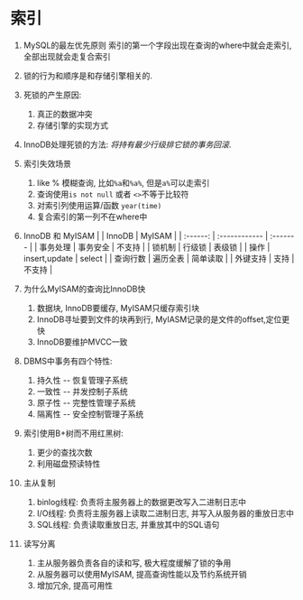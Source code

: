 # 索引 #

1. MySQL的最左优先原则
   索引的第一个字段出现在查询的where中就会走索引,全部出现就会走复合索引
2. 锁的行为和顺序是和存储引擎相关的.
3. 死锁的产生原因:
    1. 真正的数据冲突
    2. 存储引擎的实现方式
4. InnoDB处理死锁的方法: *将持有最少行级排它锁的事务回滚*.
5. 索引失效场景
    1. like % 模糊查询, 比如`%a`和`%a%`, 但是`a%`可以走索引
    2. 查询使用`is not null` 或者 `<>`不等于比较符
    3. 对索引列使用运算/函数 `year(time)`
    4. 复合索引的第一列不在where中

6. InnoDB 和 MyISAM
   |          | InnoDB        | MyISAM   |
   | :------: | :------------ | :------- |
   | 事务处理 | 事务安全      | 不支持   |
   | 锁机制   | 行级锁        | 表级锁   |
   | 操作     | insert,update | select   |
   | 查询行数 | 遍历全表      | 简单读取 |
   | 外键支持 | 支持          | 不支持   |

7. 为什么MyISAM的查询比InnoDB快
    1. 数据块, InnoDB要缓存, MyISAM只缓存索引块
    2. InnoDB寻址要到文件的块再到行, MyIASM记录的是文件的offset,定位更快
    3. InnoDB要维护MVCC一致

8. DBMS中事务有四个特性:
    1. 持久性   -- 恢复管理子系统
    2. 一致性   -- 并发控制子系统
    3. 原子性   -- 完整性管理子系统
    4. 隔离性   -- 安全控制管理子系统

9. 索引使用B+树而不用红黑树:
    1. 更少的查找次数
    2. 利用磁盘预读特性

10. 主从复制
    1. binlog线程: 负责将主服务器上的数据更改写入二进制日志中
    2. I/O线程: 负责将主服务器上读取二进制日志, 并写入从服务器的重放日志中
    3. SQL线程: 负责读取重放日志, 并重放其中的SQL语句

11. 读写分离
    1. 主从服务器负责各自的读和写, 极大程度缓解了锁的争用
    2. 从服务器可以使用MyISAM, 提高查询性能以及节约系统开销
    3. 增加冗余, 提高可用性